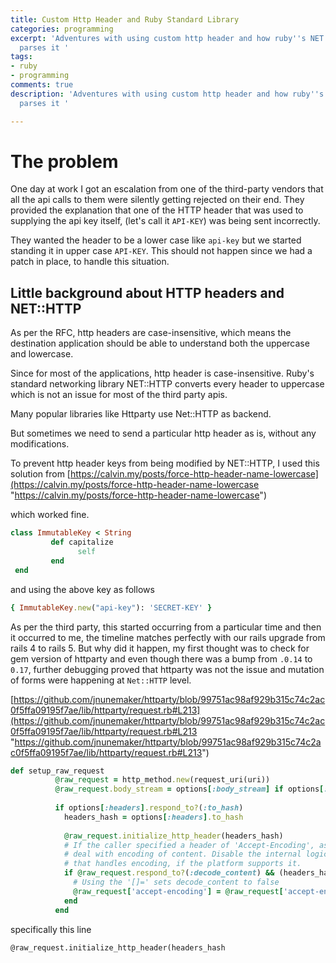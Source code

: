 ```yaml
---
title: Custom Http Header and Ruby Standard Library
categories: programming
excerpt: 'Adventures with using custom http header and how ruby''s NET::HTTP library
  parses it '
tags:
- ruby
- programming
comments: true
description: 'Adventures with using custom http header and how ruby''s NET::HTTP library
  parses it '

---
```

# The problem

One day at work I got an escalation from one of the third-party vendors that all the api calls to them were silently getting rejected on their end. They provided the explanation that one of the HTTP header that was used to supplying the api key itself, (let's call it  `API-KEY`)  was being sent incorrectly.

They wanted the header to be a lower case like `api-key` but we started standing it in upper case `API-KEY`. This should not happen since we had a  patch in place, to handle this situation.

## Little background about HTTP headers and NET::HTTP

As per the RFC, http headers are case-insensitive, which means the destination application should be able to understand both the uppercase and lowercase.

Since for most of the applications, http header is case-insensitive. Ruby's standard networking library NET::HTTP converts every header to uppercase which is not an issue for most of the third party apis.

Many popular libraries like Httparty use Net::HTTP as backend.

But sometimes we need to send a particular http header as is, without any modifications.

To prevent http header keys from being modified by NET::HTTP, I used this solution from [https://calvin.my/posts/force-http-header-name-lowercase](https://calvin.my/posts/force-http-header-name-lowercase "https://calvin.my/posts/force-http-header-name-lowercase")

which worked fine.

```ruby
class ImmutableKey < String 
         def capitalize 
               self 
         end 
 end
```

and using the above key as  follows

```ruby
{ ImmutableKey.new("api-key"): 'SECRET-KEY' } 
```

As per the third party, this started occurring from a particular time and then it occurred to me, the timeline matches perfectly with our rails upgrade from rails 4 to rails 5.  But why did it happen, my first thought was to check for gem version of httparty and even though there was a bump from `.0.14` to `0.17`, further debugging proved that httparty was not the issue and mutation of forms were happening at `Net::HTTP` level.

[https://github.com/jnunemaker/httparty/blob/99751ac98af929b315c74c2ac0f5ffa09195f7ae/lib/httparty/request.rb#L213](https://github.com/jnunemaker/httparty/blob/99751ac98af929b315c74c2ac0f5ffa09195f7ae/lib/httparty/request.rb#L213 "https://github.com/jnunemaker/httparty/blob/99751ac98af929b315c74c2ac0f5ffa09195f7ae/lib/httparty/request.rb#L213")


```ruby
def setup_raw_request
          @raw_request = http_method.new(request_uri(uri))
          @raw_request.body_stream = options[:body_stream] if options[:body_stream]
    
          if options[:headers].respond_to?(:to_hash)
            headers_hash = options[:headers].to_hash
    
            @raw_request.initialize_http_header(headers_hash)
            # If the caller specified a header of 'Accept-Encoding', assume they want to
            # deal with encoding of content. Disable the internal logic in Net:HTTP
            # that handles encoding, if the platform supports it.
            if @raw_request.respond_to?(:decode_content) && (headers_hash.key?('Accept-Encoding') || headers_hash.key?('accept-encoding'))
              # Using the '[]=' sets decode_content to false
              @raw_request['accept-encoding'] = @raw_request['accept-encoding']
            end
          end
 ```
 
 
 specifically this line

 `@raw_request.initialize_http_header(headers_hash`